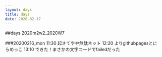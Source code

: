 ```yaml
---
layout: days
title: days
date: 2020-02-17
---
```

##days 2020m2w2_2020W7
  
###20200216_mon
11:30 起きてやや無駄ネット
12:20 よりgithubpagesとにらめっこ
13:10 できた！まさかの文字コードでfailedだった